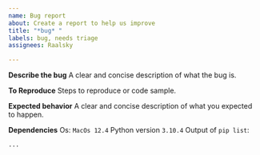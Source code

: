 ```yaml
---
name: Bug report
about: Create a report to help us improve
title: "*bug* "
labels: bug, needs triage
assignees: Raalsky

---
```


**Describe the bug**
A clear and concise description of what the bug is.

**To Reproduce**
Steps to reproduce or code sample.

**Expected behavior**
A clear and concise description of what you expected to happen.

**Dependencies**
Os: `MacOs 12.4`
Python version `3.10.4`
Output of `pip list`:
```
...
```
